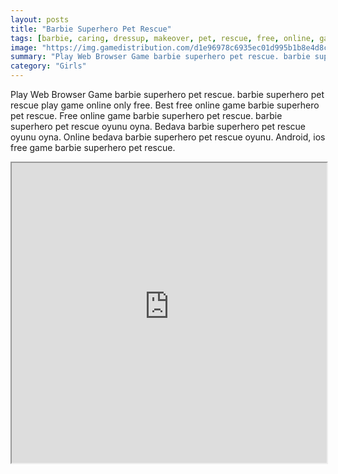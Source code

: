 ```yaml
---
layout: posts
title: "Barbie Superhero Pet Rescue"
tags: [barbie, caring, dressup, makeover, pet, rescue, free, online, games, oyna, game, free, games, play, play, games]
image: "https://img.gamedistribution.com/d1e96978c6935ec01d995b1b8e4d8c33.jpg"
summary: "Play Web Browser Game barbie superhero pet rescue. barbie superhero pet rescue play game online only free. Best free online game barbie superhero pet rescue. Free online game barbie superhero pet rescue. barbie superhero pet rescue oyunu oyna. Bedava barbie superhero pet rescue oyunu oyna. Online bedava barbie superhero pet rescue oyunu. Android, ios free game barbie superhero pet rescue."
category: "Girls"
---
```


Play Web Browser Game barbie superhero pet rescue. barbie superhero pet rescue play game online only free. Best free online game barbie superhero pet rescue. Free online game barbie superhero pet rescue. barbie superhero pet rescue oyunu oyna. Bedava barbie superhero pet rescue oyunu oyna. Online bedava barbie superhero pet rescue oyunu. Android, ios free game barbie superhero pet rescue.

<iframe width="100%" height="480px;" src="https://flash.gamedistribution.com?game=d1e96978c6935ec01d995b1b8e4d8c33"></iframe>